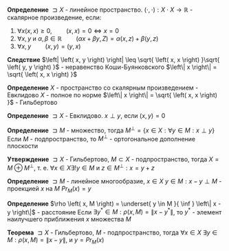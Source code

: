 **Определение**
$\sqsupset X$ - линейное пространство.
$\left( \cdot, \cdot \right): X \cdot X \to \mathbb{R}$ - скалярное произведение, если:
1. $\forall x \left( x, x \right) \geq 0, \quad  \quad \left( x, x \right) = 0 \iff x = 0$
2. $\forall x, y$ и $\alpha, \beta \in \mathbb{R} \quad  \quad \left( \alpha x + \beta y, Z \right) = \alpha \left( x, z \right) + \beta \left( y, z \right)$
3. $\forall x, y \quad  \quad \left( x, y \right) = \left( y, x \right)$

**Следствие**
$\left| \left( x, y \right) \right| \leq \sqrt{ \left( x, x \right) }\sqrt{ \left( y, y \right) }$ - неравенство Коши-Буянковского
$\left\| x \right\| = \sqrt{ \left( x, x \right) }$

**Определение**
$X$ - пространство со скалярным произведением - Евклидово
$X$ - полное по норме $\left\| x \right\| = \sqrt{ \left( x, x \right) }$ - Гильбертово

**Определение**
$\sqsupset X$ - Евклидово. $x \perp y$, если $\left( x, y \right) = 0$

**Определение**
$\sqsupset M$ - множество, тогда $M^{\perp} = \left\{ x \in X: \forall y \in M: x \perp y \right\}$
Если $M$ - подпространство, то $M^{\perp}$ - ортогональное дополнение плоскости

**Утверждение**
$\sqsupset  X$ - Гильбертово, $M \subset X$ - подпространство, тогда
$X = M \oplus M^{\perp}$, т. е. $\forall x \in X \exists ! y \in M$ и $z \in M^{\perp}: x = y + z$

**Определение**
$\sqsupset  M$ - линейное многообразие, $x \in X$
$y \in M: x - y \perp M$ - проекцией $x$ на $M$
$Pr_{M}\left( x \right) = y$

**Определение**
$\rho \left( x, M \right) = \underset{ y \in M }{ \inf } \left\| x - y \right\|$ - расстояние
Если $\exists y^{*} \in M: \rho \left( x, M \right) = \left\| x - y^{*} \right\|$, то $y^{*}$ - элемент наилучшего приближения $x$ множества $M$

**Теорема**
$\sqsupset X$ - Гильбертово, $M$ - подпространство,  тогда $\forall x \in X\ \exists y \in M: \rho \left( x, M \right) = \left\| x - y \right\|$, и $y = Pr_{M}\left( x \right)$